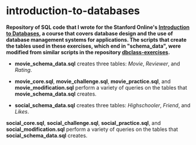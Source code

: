 introduction-to-databases
=========================
**Repository of SQL code that I wrote for the Stanford Online's [Introduction to Databases](https://class.stanford.edu/courses/Engineering/db/2014_1/about), a course that covers database design and the use of database management systems for applications. The scripts that create the tables used in these exercises, which end in "schema_data", were modified from similar scripts in the repository [dbclass-exercises](https://github.com/yangchenyun/dbclass-exercises).**

- **movie_schema_data.sql** creates three tables: *Movie*, *Reviewer*, and *Rating*.

- **movie_core.sql**, **movie_challenge.sql**, **movie_practice.sql**, and **movie_modification.sql** perform a variety of queries on the tables that **movie_schema_data.sql** creates.

- **social_schema_data.sql** creates three tables: *Highschooler*, *Friend*, and *Likes*.

**social_core.sql**, **social_challenge.sql**, **social_practice.sql**, and **social_modification.sql** perform a variety of queries on the tables that **social_schema_data.sql** creates.
